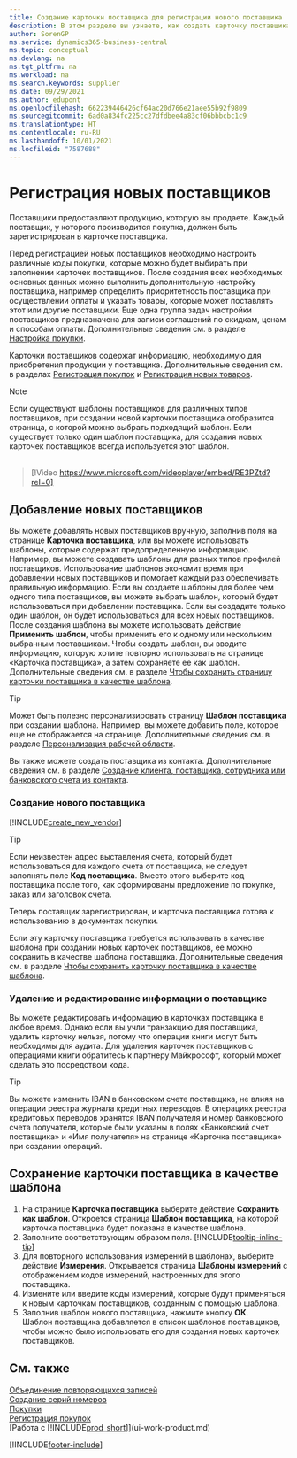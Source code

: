 ```yaml
---
title: Создание карточки поставщика для регистрации нового поставщика
description: В этом разделе вы узнаете, как создать карточку поставщика, чтобы зарегистрировать нового поставщика и сохранить карточки поставщиков в качестве шаблона.
author: SorenGP
ms.service: dynamics365-business-central
ms.topic: conceptual
ms.devlang: na
ms.tgt_pltfrm: na
ms.workload: na
ms.search.keywords: supplier
ms.date: 09/29/2021
ms.author: edupont
ms.openlocfilehash: 662239446426cf64ac20d766e21aee55b92f9809
ms.sourcegitcommit: 6ad0a834fc225cc27dfdbee4a83cf06bbbcbc1c9
ms.translationtype: HT
ms.contentlocale: ru-RU
ms.lasthandoff: 10/01/2021
ms.locfileid: "7587688"
---
```

# <a name="register-new-vendors"></a>Регистрация новых поставщиков

Поставщики предоставляют продукцию, которую вы продаете. Каждый поставщик, у которого производится покупка, должен быть зарегистрирован в карточке поставщика.

Перед регистрацией новых поставщиков необходимо настроить различные коды покупки, которые можно будет выбирать при заполнении карточек поставщиков. После создания всех необходимых основных данных можно выполнить дополнительную настройку поставщика, например определить приоритетность поставщика при осуществлении оплаты и указать товары, которые может поставлять этот или другие поставщики. Еще одна группа задач настройки поставщиков предназначена для записи соглашений по скидкам, ценам и способам оплаты. Дополнительные сведения см. в разделе [Настройка покупки](purchasing-setup-purchasing.md).

Карточки поставщиков содержат информацию, необходимую для приобретения продукции у поставщика. Дополнительные сведения см. в разделах [Регистрация покупок](purchasing-how-record-purchases.md) и [Регистрация новых товаров](inventory-how-register-new-items.md).

> [!NOTE]  
> Если существуют шаблоны поставщиков для различных типов поставщиков, при создании новой карточки поставщика отобразится страница, с которой можно выбрать подходящий шаблон. Если существует только один шаблон поставщика, для создания новых карточек поставщиков всегда используется этот шаблон.
<br><br>  

> [!Video https://www.microsoft.com/videoplayer/embed/RE3PZtd?rel=0]

## <a name="adding-new-vendors"></a>Добавление новых поставщиков
Вы можете добавлять новых поставщиков вручную, заполнив поля на странице **Карточка поставщика**, или вы можете использовать шаблоны, которые содержат предопределенную информацию. Например, вы можете создавать шаблоны для разных типов профилей поставщиков. Использование шаблонов экономит время при добавлении новых поставщиков и помогает каждый раз обеспечивать правильную информацию. Если вы создаете шаблоны для более чем одного типа поставщиков, вы можете выбрать шаблон, который будет использоваться при добавлении поставщика. Если вы создадите только один шаблон, он будет использоваться для всех новых поставщиков. После создания шаблона вы можете использовать действие **Применить шаблон**, чтобы применить его к одному или нескольким выбранным поставщикам. Чтобы создать шаблон, вы вводите информацию, которую хотите повторно использовать на странице «Карточка поставщика», а затем сохраняете ее как шаблон. Дополнительные сведения см. в разделе [Чтобы сохранить страницу карточки поставщика в качестве шаблона](purchasing-how-register-new-vendors.md#to-save-the-vendor-card-as-a-template).

> [!TIP]
> Может быть полезно персонализировать страницу **Шаблон поставщика** при создании шаблона. Например, вы можете добавить поле, которое еще не отображается на странице. Дополнительные сведения см. в разделе [Персонализация рабочей области](/dynamics365/business-central/ui-personalization-user#to-start-personalizing-a-page-through-the-personalizing-banner).

Вы также можете создать поставщика из контакта. Дополнительные сведения см. в разделе [Создание клиента, поставщика, сотрудника или банковского счета из контакта](marketing-create-contact-companies.md#to-create-a-customer-vendor-employee-or-bank-account-from-a-contact). 

### <a name="to-create-a-new-vendor"></a>Создание нового поставщика

[!INCLUDE[create_new_vendor](includes/create_new_vendor.md)]

> [!TIP]  
> Если неизвестен адрес выставления счета, который будет использоваться для каждого счета от поставщика, не следует заполнять поле **Код поставщика**. Вместо этого выберите код поставщика после того, как сформированы предложение по покупке, заказ или заголовок счета.

Теперь поставщик зарегистрирован, и карточка поставщика готова к использованию в документах покупки.

Если эту карточку поставщика требуется использовать в качестве шаблона при создании новых карточек поставщиков, ее можно сохранить в качестве шаблона поставщика. Дополнительные сведения см. в разделе [Чтобы сохранить карточку поставщика в качестве шаблона](#to-save-the-vendor-card-as-a-template).

### <a name="deleting-and-editing-vendor-information"></a>Удаление и редактирование информации о поставщике

Вы можете редактировать информацию в карточках поставщика в любое время. Однако если вы учли транзакцию для поставщика, удалить карточку нельзя, потому что операции книги могут быть необходимы для аудита. Для удаления карточек поставщиков с операциями книги обратитесь к партнеру Майкрософт, который может сделать это посредством кода.

> [!TIP]
> Вы можете изменить IBAN в банковском счете поставщика, не влияя на операции реестра журнала кредитных переводов. В операциях реестра кредитовых переводов хранятся IBAN получателя и номер банковского счета получателя, которые были указаны в полях «Банковский счет поставщика» и «Имя получателя» на странице «Карточка поставщика» при создании операций.


## <a name="to-save-the-vendor-card-as-a-template"></a>Сохранение карточки поставщика в качестве шаблона

1. На странице **Карточка поставщика** выберите действие **Сохранить как шаблон**. Откроется страница **Шаблон поставщика**, на которой карточка поставщика будет показана в качестве шаблона.
2. Заполните соответствующим образом поля. [!INCLUDE[tooltip-inline-tip](includes/tooltip-inline-tip_md.md)]
3. Для повторного использования измерений в шаблонах, выберите действие **Измерения**. Открывается страница **Шаблоны измерений** с отображением кодов измерений, настроенных для этого поставщика.
4. Измените или введите коды измерений, которые будут применяться к новым карточкам поставщиков, созданным с помощью шаблона.
5. Заполнив шаблон нового поставщика, нажмите кнопку **ОК**.  
   Шаблон поставщика добавляется в список шаблонов поставщиков, чтобы можно было использовать его для создания новых карточек поставщиков.

## <a name="see-also"></a>См. также

[Объединение повторяющихся записей](sales-how-merge-duplicate-records.md)  
[Создание серий номеров](ui-create-number-series.md)  
[Покупки](purchasing-manage-purchasing.md)  
[Регистрация покупок](purchasing-how-record-purchases.md)  
[Работа с [!INCLUDE[prod_short](includes/prod_short.md)]](ui-work-product.md)  

[!INCLUDE[footer-include](includes/footer-banner.md)]
